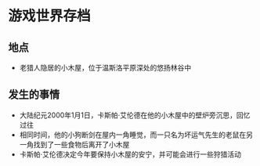 # 游戏世界存档
## 地点
- 老猎人隐居的小木屋，位于温斯洛平原深处的悠扬林谷中

## 发生的事情
- 大陆纪元2000年1月1日，卡斯帕·艾伦德在他的小木屋中的壁炉旁沉思，回忆过往
- 相同时间，他的小狗断剑在屋内一角睡觉，而一只名为坏运气先生的老鼠在另一角找到了一些食物后离开了小木屋
- 卡斯帕·艾伦德决定今年要保持小木屋的安宁，并可能会进行一些狩猎活动